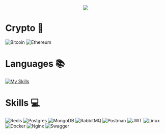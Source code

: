 <p align="center">
    <img src="https://readme-typing-svg.herokuapp.com/?font=Fira+Code&weight=500&pause=1000&center=true&width=435&lines=%E2%9A%A1+Golang+Backend+Developer+%E2%9A%A1" />
</p>

# Crypto 🔗
![Bitcoin](https://img.shields.io/badge/Bitcoin-000?style=for-the-badge&logo=bitcoin&logoColor=orange)
![Ethereum](https://img.shields.io/badge/Ethereum-3C3C3D?style=for-the-badge&logo=Ethereum&logoColor=white)
# Languages 📚
<!-- ![Static Badge](https://img.shields.io/badge/go-black?style=for-the-badge&logo=go) -->
[![My Skills](https://skillicons.dev/icons?i=go&theme=light)](https://skillicons.dev)

# Skills 💻


![Redis](https://img.shields.io/badge/redis-%23DD0031.svg?style=for-the-badge&logo=redis&logoColor=white)
![Postgres](https://img.shields.io/badge/postgres-%23316192.svg?style=for-the-badge&logo=postgresql&logoColor=white)
![MongoDB](https://img.shields.io/badge/MongoDB-%234ea94b.svg?style=for-the-badge&logo=mongodb&logoColor=white) 
![RabbitMQ](https://img.shields.io/badge/Rabbitmq-FF6600?style=for-the-badge&logo=rabbitmq&logoColor=white)
![Postman](https://img.shields.io/badge/Postman-FF6C37?style=for-the-badge&logo=postman&logoColor=white)
![JWT](https://img.shields.io/badge/JWT-black?style=for-the-badge&logo=JSON%20web%20tokens)
![Linux](https://img.shields.io/badge/Linux-FCC624?style=for-the-badge&logo=linux&logoColor=black)
![Docker](https://img.shields.io/badge/docker-%230db7ed.svg?style=for-the-badge&logo=docker&logoColor=white)
![Nginx](https://img.shields.io/badge/nginx-%23009639.svg?style=for-the-badge&logo=nginx&logoColor=white)
![Swagger](https://img.shields.io/badge/-Swagger-%23Clojure?style=for-the-badge&logo=swagger&logoColor=white)

